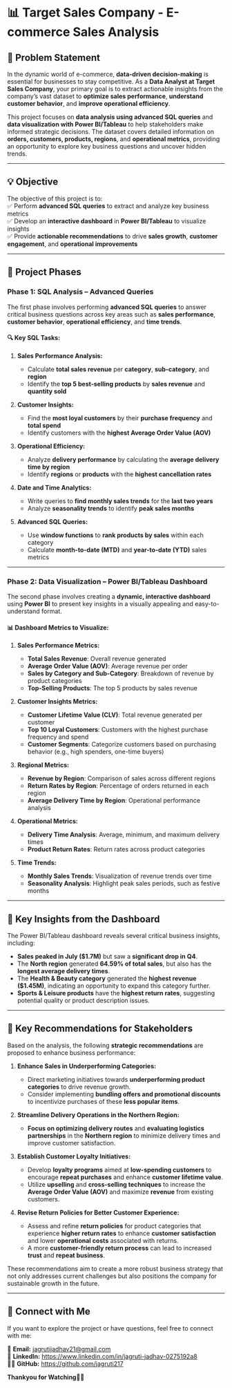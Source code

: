 # **📊 Target Sales Company - E-commerce Sales Analysis**  

## **📝 Problem Statement**  
In the dynamic world of e-commerce, **data-driven decision-making** is essential for businesses to stay competitive. As a **Data Analyst at Target Sales Company**, your primary goal is to extract actionable insights from the company’s vast dataset to **optimize sales performance**, **understand customer behavior**, and **improve operational efficiency**.  

This project focuses on **data analysis using advanced SQL queries** and **data visualization with Power BI/Tableau** to help stakeholders make informed strategic decisions. The dataset covers detailed information on **orders, customers, products, regions**, and **operational metrics**, providing an opportunity to explore key business questions and uncover hidden trends.

---

## **💡 Objective**  
The objective of this project is to:  
✅ Perform **advanced SQL queries** to extract and analyze key business metrics  
✅ Develop an **interactive dashboard** in **Power BI/Tableau** to visualize insights  
✅ Provide **actionable recommendations** to drive **sales growth**, **customer engagement**, and **operational improvements**  

---

## **🚀 Project Phases**  

### **Phase 1: SQL Analysis – Advanced Queries**  

The first phase involves performing **advanced SQL queries** to answer critical business questions across key areas such as **sales performance**, **customer behavior**, **operational efficiency**, and **time trends**.  

#### 🔍 **Key SQL Tasks:**  

1. **Sales Performance Analysis:**  
   - Calculate **total sales revenue** per **category**, **sub-category**, and **region**  
   - Identify the **top 5 best-selling products** by **sales revenue** and **quantity sold**  

2. **Customer Insights:**  
   - Find the **most loyal customers** by their **purchase frequency** and **total spend**  
   - Identify customers with the **highest Average Order Value (AOV)**  

3. **Operational Efficiency:**  
   - Analyze **delivery performance** by calculating the **average delivery time by region**  
   - Identify **regions** or **products** with the **highest cancellation rates**  

4. **Date and Time Analytics:**  
   - Write queries to **find monthly sales trends** for the **last two years**  
   - Analyze **seasonality trends** to identify **peak sales months**  

5. **Advanced SQL Queries:**  
   - Use **window functions** to **rank products by sales** within each category  
   - Calculate **month-to-date (MTD)** and **year-to-date (YTD)** sales metrics  

---

### **Phase 2: Data Visualization – Power BI/Tableau Dashboard**  
The second phase involves creating a **dynamic, interactive dashboard** using **Power BI** to present key insights in a visually appealing and easy-to-understand format.  

#### 📊 **Dashboard Metrics to Visualize:**  

1. **Sales Performance Metrics:**  
   - **Total Sales Revenue**: Overall revenue generated  
   - **Average Order Value (AOV)**: Average revenue per order  
   - **Sales by Category and Sub-Category**: Breakdown of revenue by product categories  
   - **Top-Selling Products**: The top 5 products by sales revenue  

2. **Customer Insights Metrics:**  
   - **Customer Lifetime Value (CLV)**: Total revenue generated per customer  
   - **Top 10 Loyal Customers**: Customers with the highest purchase frequency and spend  
   - **Customer Segments**: Categorize customers based on purchasing behavior (e.g., high spenders, one-time buyers)  

3. **Regional Metrics:**  
   - **Revenue by Region**: Comparison of sales across different regions  
   - **Return Rates by Region**: Percentage of orders returned in each region  
   - **Average Delivery Time by Region**: Operational performance analysis  

4. **Operational Metrics:**  
   - **Delivery Time Analysis**: Average, minimum, and maximum delivery times  
   - **Product Return Rates**: Return rates across product categories  

5. **Time Trends:**  
   - **Monthly Sales Trends**: Visualization of revenue trends over time  
   - **Seasonality Analysis**: Highlight peak sales periods, such as festive months  

---

## **🔎 Key Insights from the Dashboard**  

The Power BI/Tableau dashboard reveals several critical business insights, including:  
- **Sales peaked in July ($1.7M)** but saw a **significant drop in Q4**.  
- The **North region** generated **64.59% of total sales**, but also has the **longest average delivery times**.  
- The **Health & Beauty category** generated the **highest revenue ($1.45M)**, indicating an opportunity to expand this category further.  
- **Sports & Leisure products** have the **highest return rates**, suggesting potential quality or product description issues.  

---

## **📌 Key Recommendations for Stakeholders**  
Based on the analysis, the following **strategic recommendations** are proposed to enhance business performance:


1. **Enhance Sales in Underperforming Categories:**  
   - Direct marketing initiatives towards **underperforming product categories** to drive revenue growth.  
   - Consider implementing **bundling offers and promotional discounts** to incentivize purchases of these **less popular items**.  

2. **Streamline Delivery Operations in the Northern Region:**  
   - **Focus on optimizing delivery routes** and **evaluating logistics partnerships** in the **Northern region** to minimize delivery times and improve customer satisfaction.  

3. **Establish Customer Loyalty Initiatives:**  
   - Develop **loyalty programs** aimed at **low-spending customers** to encourage **repeat purchases** and enhance **customer lifetime value**.  
   - Utilize **upselling** and **cross-selling techniques** to increase the **Average Order Value (AOV)** and maximize **revenue** from existing customers.  

4. **Revise Return Policies for Better Customer Experience:**  
   - Assess and refine **return policies** for product categories that experience **higher return rates** to enhance **customer satisfaction** and lower **operational costs** associated with returns.  
   - A more **customer-friendly return process** can lead to increased **trust** and **repeat business**.

These recommendations aim to create a more robust business strategy that not only addresses current challenges but also positions the company for sustainable growth in the future.


---

## **📧 Connect with Me**  
If you want to explore the project or have questions, feel free to connect with me:  

📧 **Email:** jagrutijadhav21@gmail.com  
💼 **LinkedIn:** https://www.linkedin.com/in/jagruti-jadhav-0275192a8  
👨‍💻 **GitHub:** https://github.com/jagruti217  

**Thankyou for Watching🥳🎉**








